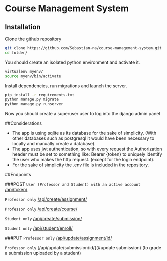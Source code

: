 # Course Management System

## Installation
Clone the github repository

```sh
git clone https://github.com/Sebastian-na/course-management-system.git folder
cd folder/
```

You should create an isolated python environment and activate it.

```sh
virtualenv myenv/
source myenv/bin/activate
```

Install dependencies, run migrations and launch the server. 

```sh
pip install -r requirements.txt 
python manage.py migrate
python manage.py runserver
```

Now you should create a superuser user to log into the django admin panel

##Considerations
- The app is using sqlite as its database for the sake of simplicity. (With other databases such as postgresql it would have been necessary to locally and manually create a database). 
- The app uses jwt authentication, so with every request the Authorization header must be set to something like: Bearer {token} to uniquely identify the user who makes the http request. (except for the login endpoint).
- For the sake of simplicity the .env file is included in the repository.

##Endpoints

###POST
`User (Professor and Student) with an active account `[/api/token/](#login)

`Professor only`  [/api/create/assignment/](#create-assignment) 

`Professor only`  [/api/create/course/](#create-course) 

`Student only`  [/api/create/submission/](#create-submission) 

`Student only` [/api/student/enroll/](#enroll-student)

###PUT
`Professor only`  [/api/update/assignment/id/](#update-assignment)

`Professor only`	[/api/update/submission/id/](#update submission) (to grade a submission uploaded by a student)
